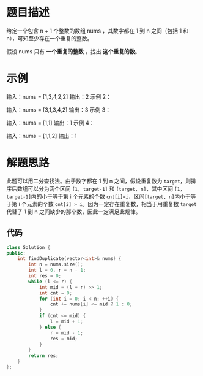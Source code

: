 # 题目描述
给定一个包含 n + 1 个整数的数组 nums ，其数字都在 1 到 n 之间（包括 1 和 n），可知至少存在一个重复的整数。

假设 nums 只有 **一个重复的整数** ，找出 **这个重复的数**。

# 示例
输入：nums = [1,3,4,2,2]
输出：2
示例 2：

输入：nums = [3,1,3,4,2]
输出：3
示例 3：

输入：nums = [1,1]
输出：1
示例 4：

输入：nums = [1,1,2]
输出：1

# 解题思路
此题可以用二分查找法。由于数字都在 1 到 n 之间，假设重复数为 `target`，则排序后数组可以分为两个区间 `[1, target-1]` 和 `[target, n]`，其中区间 `[1, target-1]`内的小于等于第 i 个元素的个数 `cnt[i]=i`，区间`[target, n]`内小于等于第 i 个元素的个数 `cnt[i] > i`。因为一定存在重复数，相当于用重复数 `target` 代替了 1 到 n 之间缺少的那个数，因此一定满足此规律。

## 代码
```cpp
class Solution {
public:
    int findDuplicate(vector<int>& nums) {
        int n = nums.size();
        int l = 0, r = n - 1;
        int res = 0;
        while (l <= r) {
            int mid = (l + r) >> 1;
            int cnt = 0;
            for (int i = 0; i < n; ++i) {
                cnt += nums[i] <= mid ? 1 : 0;
            }
            if (cnt <= mid) {
                l = mid + 1;
            } else {
                r = mid - 1;
                res = mid;
            }
        }
        return res;
    }
};
```

